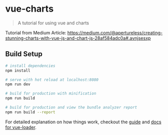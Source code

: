 # vue-charts

> A tutorial for using vue and charts

Tutorial from Medium Article: https://medium.com/@apertureless/creating-stunning-charts-with-vue-js-and-chart-js-28af584adc0a#.avnjsesxp

## Build Setup

``` bash
# install dependencies
npm install

# serve with hot reload at localhost:8080
npm run dev

# build for production with minification
npm run build

# build for production and view the bundle analyzer report
npm run build --report
```

For detailed explanation on how things work, checkout the [guide](http://vuejs-templates.github.io/webpack/) and [docs for vue-loader](http://vuejs.github.io/vue-loader).
